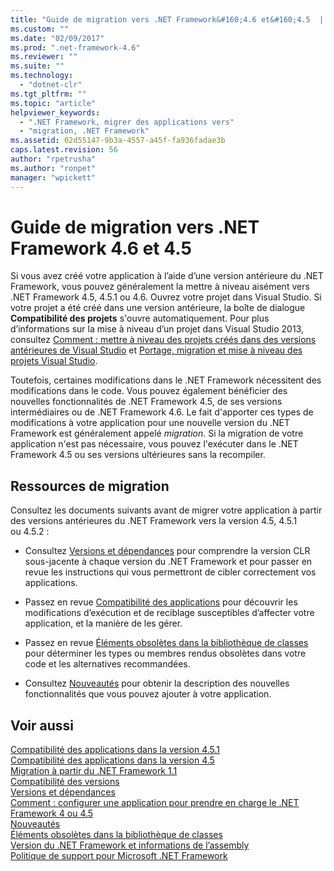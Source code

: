 ```yaml
---
title: "Guide de migration vers .NET Framework&#160;4.6 et&#160;4.5  | Microsoft Docs"
ms.custom: ""
ms.date: "02/09/2017"
ms.prod: ".net-framework-4.6"
ms.reviewer: ""
ms.suite: ""
ms.technology: 
  - "dotnet-clr"
ms.tgt_pltfrm: ""
ms.topic: "article"
helpviewer_keywords: 
  - ".NET Framework, migrer des applications vers"
  - "migration, .NET Framework"
ms.assetid: 02d55147-9b3a-4557-a45f-fa936fadae3b
caps.latest.revision: 56
author: "rpetrusha"
ms.author: "ronpet"
manager: "wpickett"
---
```

# Guide de migration vers .NET Framework&#160;4.6 et&#160;4.5 
Si vous avez créé votre application à l’aide d’une version antérieure du .NET Framework, vous pouvez généralement la mettre à niveau aisément vers .NET Framework 4.5, 4.5.1 ou 4.6. Ouvrez votre projet dans Visual Studio. Si votre projet a été créé dans une version antérieure, la boîte de dialogue **Compatibilité des projets** s'ouvre automatiquement. Pour plus d’informations sur la mise à niveau d’un projet dans Visual Studio 2013, consultez [Comment : mettre à niveau des projets créés dans des versions antérieures de Visual Studio](http://msdn.microsoft.com/library/vstudio/ms185327\(v=vs.100\).aspx) et [Portage, migration et mise à niveau des projets Visual Studio](../Topic/Porting,%20Migrating,%20and%20Upgrading%20Visual%20Studio%20Projects.md).  
  
 Toutefois, certaines modifications dans le .NET Framework nécessitent des modifications dans le code. Vous pouvez également bénéficier des nouvelles fonctionnalités de .NET Framework 4.5, de ses versions intermédiaires ou de .NET Framework 4.6. Le fait d'apporter ces types de modifications à votre application pour une nouvelle version du .NET Framework est généralement appelé *migration*. Si la migration de votre application n'est pas nécessaire, vous pouvez l'exécuter dans le .NET Framework 4.5 ou ses versions ultérieures sans la recompiler.  
  
## Ressources de migration  
 Consultez les documents suivants avant de migrer votre application à partir des versions antérieures du .NET Framework vers la version 4.5, 4.5.1 ou 4.5.2 :  
  
-   Consultez [Versions et dépendances](../../../docs/framework/migration-guide/versions-and-dependencies.md) pour comprendre la version CLR sous\-jacente à chaque version du .NET Framework et pour passer en revue les instructions qui vous permettront de cibler correctement vos applications.  
  
-   Passez en revue [Compatibilité des applications](../../../docs/framework/migration-guide/application-compatibility.md) pour découvrir les modifications d’exécution et de reciblage susceptibles d’affecter votre application, et la manière de les gérer.  
  
-   Passez en revue [Éléments obsolètes dans la bibliothèque de classes](../../../docs/framework/whats-new/whats-obsolete.md) pour déterminer les types ou membres rendus obsolètes dans votre code et les alternatives recommandées.  
  
-   Consultez [Nouveautés](../../../docs/framework/whats-new/index.md) pour obtenir la description des nouvelles fonctionnalités que vous pouvez ajouter à votre application.  
  
## Voir aussi  
 [Compatibilité des applications dans la version 4.5.1](../../../docs/framework/migration-guide/application-compatibility-in-the-net-framework-4-5-1.md)   
 [Compatibilité des applications dans la version 4.5](../../../docs/framework/migration-guide/application-compatibility-in-the-net-framework-4-5.md)   
 [Migration à partir du .NET Framework 1.1](../../../docs/framework/migration-guide/migrating-from-the-net-framework-1-1.md)   
 [Compatibilité des versions](../../../docs/framework/migration-guide/version-compatibility.md)   
 [Versions et dépendances](../../../docs/framework/migration-guide/versions-and-dependencies.md)   
 [Comment : configurer une application pour prendre en charge le .NET Framework 4 ou 4.5](../../../docs/framework/migration-guide/how-to-configure-an-app-to-support-net-framework-4-or-4-5.md)   
 [Nouveautés](../../../docs/framework/whats-new/index.md)   
 [Éléments obsolètes dans la bibliothèque de classes](../../../docs/framework/whats-new/whats-obsolete.md)   
 [Version du .NET Framework et informations de l’assembly](http://go.microsoft.com/fwlink/?LinkId=201701)   
 [Politique de support pour Microsoft .NET Framework](http://go.microsoft.com/fwlink/?LinkId=196607)